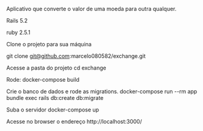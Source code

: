 Aplicativo que converte o valor de uma moeda para outra qualquer.

Rails 5.2

ruby 2.5.1

Clone o projeto para sua máquina

git clone git@github.com:marcelo080582/exchange.git

Acesse a pasta do projeto
cd exchange

Rode:
docker-compose build

Crie o banco de dados e rode as migrations.
docker-compose run --rm app bundle exec rails db:create db:migrate

Suba o servidor
docker-compose up

Acesse no browser o endereço http://localhost:3000/
